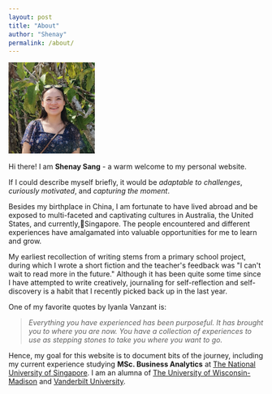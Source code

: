 ```yaml
---
layout: post
title: "About"
author: "Shenay"
permalink: /about/
---
```


<img src="/assets/profile.jpg" alt="profile" width="170" height="180" />

Hi there! I am __Shenay Sang__ - a warm welcome to my personal website.

If I could describe myself briefly, it would be *adaptable to challenges*, *curiously motivated*, and *capturing the moment*.

Besides my birthplace in China, I am fortunate to have lived abroad and be exposed to multi-faceted and captivating cultures in Australia, the United States, and currently,📍Singapore. The people encountered and different experiences have amalgamated into valuable opportunities for me to learn and grow.

My earliest recollection of writing stems from a primary school project, during which I wrote a short fiction and the teacher's feedback was "I can't wait to read more in the future." Although it has been quite some time since I have attempted to write creatively, journaling for self-reflection and self-discovery is a habit that I recently picked back up in the last year.

One of my favorite quotes by Iyanla Vanzant is:
> _Everything you have experienced has been purposeful. It has brought you to where you are now. You have a collection of experiences to use as stepping stones to take you where you want to go._

Hence, my goal for this website is to document bits of the journey, including my current experience studying __MSc. Business Analytics__ at [The National University of Singapore](http://www.nus.edu.sg/). I am an alumna of [The University of Wisconsin-Madison](https://www.wisc.edu/) and [Vanderbilt University](https://www.vanderbilt.edu/).

<link rel="stylesheet" href="https://cdnjs.cloudflare.com/ajax/libs/font-awesome/4.7.0/css/font-awesome.min.css">
<a href="mailto: shengnan.sang@u.nus.edu" class="fa fa-envelope"></a>
<a href="https://www.linkedin.com/in/shenay-sang" class="fa fa-linkedin"></a>
